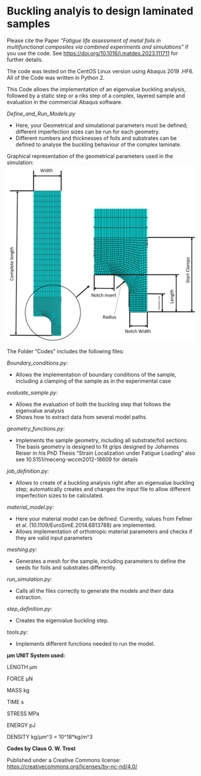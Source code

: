 # Buckling analyis to design laminated samples

Please cite the Paper *"Fatigue life assessment of metal foils in multifunctional composites via combined experiments and simulations"* if you use the code. See https://doi.org/10.1016/j.matdes.2023.111711 for further details. 

The code was tested on the CentOS Linux version using Abaqus 2019 .HF6. All of the Code was written in Python 2.

This Code allows the implementation of an eigenvalue buckling analysis, followed by a static step or a riks step of a complex, layered sample and evaluation in the commercial Abaqus software.

*Define_and_Run_Models.py*
<ul>
<li>Here, your Geometrical and simulational parameters must be defined; different imperfection sizes can be run for each geometry. </li>
<li>Different numbers and thicknesses of foils and substrates can be defined to analyse the buckling behaviour of the complex laminate. </li>
</ul>

Graphical representation of the geometrical parameters used in the simulation:
![Image of the geometry](./Sample_design.jpg)

The Folder “Codes” includes the following files:

*Boundary_conditions.py:*
<ul>
	<li>Allows the implementation of boundary conditions of the sample, including a clamping of the sample as in the experimental case</li>
</ul>

*evaluate_sample.py:*
<ul>
	<li> Allows the evaluation of both the buckling step that follows the eigenvalue analysis </li>
	<li> Shows how to extract data from several model paths. </li>
</ul>


*geometry_functions.py:*
<ul>
	<li>Implements the sample geometry, including all substrate/foil sections. The basis geometry is designed to fit grips designed by Johannes Reiser in his PhD Thesis “Strain Localization under Fatigue Loading” also see 10.5151/meceng-wccm2012-18609 for details </li>
</ul>


*job_definition.py:*
<ul>
	<li>Allows to create of a buckling analysis right after an eigenvalue buckling step; automatically creates and changes the input file to allow different imperfection sizes to be calculated. </li>
</ul>


*material_model.py:*
<ul>
	<li>Here your material model can be defined. Currently, values from Fellner et al. (10.1109/EuroSimE.2014.6813788) are implemented. </li>
	<li>Allows implementation of orthotropic material parameters and checks if they are valid input parameters</li>
</ul>

*meshing.py:*
<ul>
	<li>Generates a mesh for the sample, including parameters to define the seeds for foils and substrates differently. </li>
</ul>

*run_simulation.py:*
<ul>
	<li>Calls all the files correctly to generate the models and their data extraction. </li>
</ul>


*step_definition.py:*
<ul>
	<li>Creates the eigenvalue buckling step. </li>
</ul>


*tools.py:*
<ul>
	<li>Implements different functions needed to run the model. </li>
</ul>


**µm UNIT System used:**

LENGTH            µm

FORCE             µN

MASS              kg

TIME              s

STRESS            MPa

ENERGY            pJ

DENSITY           kg/µm^3 = 10^18*kg/m^3



**Codes by Claus O. W. Trost**

Published under a Creative Commons license:
https://creativecommons.org/licenses/by-nc-nd/4.0/
